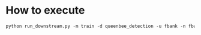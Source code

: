 # How to execute

```python
python run_downstream.py -m train -d queenbee_detection -u fbank -n fbank -o"data_root=/media/heitor/Research/raw_files/nuhive/tasks/beehive_states_fold0-v2-full/16000"
```